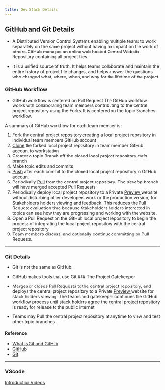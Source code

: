 ```yaml
---
title: Dev Stack Details
---
```



## GitHub and Git Details

- A Distributed Version Control Systems enabling multiple teams to work separately on the same project without having an impact on the work of others. GitHub manages an online web hosted Central Website Repository containing all project files. 

- It is a unified source of truth. It helps teams collaborate and maintain the entire history of project file changes, and helps answer the questions who changed what, where, when, and why for the lifetime of the project

### GitHub Workflow

- GitHub workflow is centered on Pull Request The GitHub workflow works with collaborating team members contributing to the central project repository using the Forks. It is centered on the topic Branches workflow.

A summary of GitHub workflow for each team member is:

  1. [Fork](https://www.w3schools.com/git/git_remote_fork.asp?remote=github) the central project repository creating a local project repository in individual team members GitHub account
  2. [Clone](https://www.w3schools.com/git/git_clone.asp?remote=github) the forked local project repository in team member GitHub account to workstation
  3. Creates a topic Branch off the cloned local project repository *main* branch
  4. Make topic edits and commits 
  5. [Push](https://www.w3schools.com/git/git_push_to_remote.asp?remote=github) after each commit to the cloned local project repository in GitHub account
  6. Periodically [Pull](https://www.w3schools.com/git/git_push_to_remote.asp?remote=github) from the central project repository. The *develop* branch will have merged accepted Pull Requests
  7. Periodically deploy local project repository to a Private [Preview ](preview.md) website without disturbing other developers work or the production version, for Stakeholders holders viewing and feedback. This reduces the Pull Request evaluation time because Stakeholders holders interested in topics can see how they are progressing and working with the website.
  8. Open a Pull Request on the GitHub local project repository to begin the  process of integrating the local project repository with the central project repository  
  9. Team members discuss, and optionally continue committing on Pull Requests.

---

### Git Details

- Git is not the same as GitHub.
- GitHub makes tools that use Git.### The Project Gatekeeper 
	
- Merges or closes Pull Requests to the central project repository, and deploys the central project repository to a Private [Preview ](deploy#preview) website for stack holders viewing. The teams and gatekeeper continues the GitHub workflow process until stack holders agree the central project repository is ready for release to the public internet 

- Teams may Pull the central project repository at anytime to view and test other topic branches.



#### Reference

- [What is Git and GitHub](https://www.w3schools.com/git/default.asp)
- [GitHub](https://github.com/)
- [Git](https://git-scm.com/)

---

### VScode

[Introduction Videos](https://code.visualstudio.com/docs/getstarted/introvideos)
